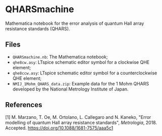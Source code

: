 # QHARSmachine
Mathematica notebook for the error analysis of quantum Hall array resistance standards (QHARS).
## Files
- `QHARSmachine.nb`: The Mathematica notebook;
- `qhe8cw.asy`: LTspice schematic editor symbol for a clockwise QHE element;
- `qhe8ccw.asy`: LTspice schematic editor symbol for a counterclockwise QHE element;
- `NMIJ_1Mohm_QHARS_data.zip`: Example data for the 1 Mohm QHARS developed by the National Metrology Institute of Japan.
## References
\[1\] M. Marzano, T. Oe, M. Ortolano, L. Callegaro and N. Kaneko, "Error modelling of quantum Hall array resistance standards", _Metrologia_, 2018. Accepted. https://doi.org/10.1088/1681-7575/aaa5c1
